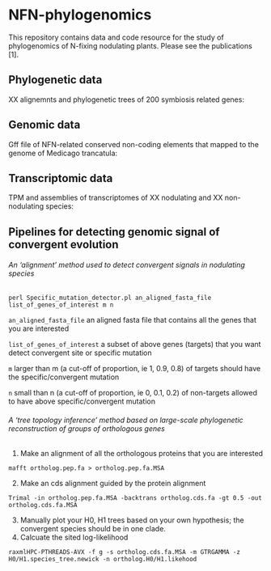 # NFN-phylogenomics

This repository contains data and code resource for the study of phylogenomics of N-fixing nodulating plants.
Please see the publications [1]. 

## Phylogenetic data

XX alignemnts and phylogenetic trees of 200 symbiosis related genes:

## Genomic data

Gff file of NFN-related conserved non-coding elements that mapped to the genome of Medicago trancatula:

## Transcriptomic data

TPM and assemblies of transcriptomes of XX nodulating and XX non-nodulating species:

## Pipelines for detecting genomic signal of convergent evolution

###### An ‘alignment’ method used to detect convergent signals in nodulating species

```
perl Specific_mutation_detector.pl an_aligned_fasta_file list_of_genes_of_interest m n
```
`an_aligned_fasta_file` an aligned fasta file that contains all the genes that you are interested

`list_of_genes_of_interest` a subset of above genes (targets) that you want detect convergent site or specific mutation

`m` larger than  m (a cut-off of proportion, ie 1, 0.9, 0.8) of targets should have the specific/convergent mutation

`n` small than n (a cut-off of proportion, ie 0, 0.1, 0.2) of non-targets allowed to have above specific/convergent mutation


###### A ‘tree topology inference’ method based on large-scale phylogenetic reconstruction of groups of orthologous genes

1. Make an alignment of all the orthologous proteins that you are interested
```
mafft ortholog.pep.fa > ortholog.pep.fa.MSA
```

2. Make an cds alignment guided by the protein alignment
```
Trimal -in ortholog.pep.fa.MSA -backtrans ortholog.cds.fa -gt 0.5 -out ortholog.cds.fa.MSA
```
3. Manually plot your H0, H1 trees based on your own hypothesis; the convergent species should be in one clade. 
4. Calcuate the sited log-likelihood
```
raxmlHPC-PTHREADS-AVX -f g -s ortholog.cds.fa.MSA -m GTRGAMMA -z H0/H1.species_tree.newick -n ortholog.H0/H1.likehood
```

